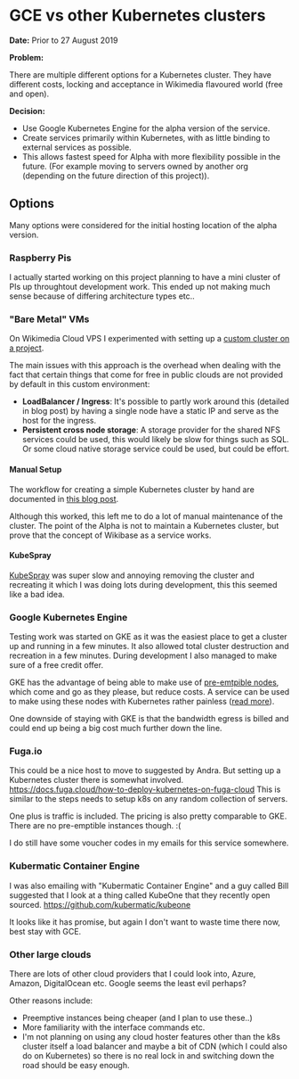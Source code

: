 # GCE vs other Kubernetes clusters

**Date:** Prior to 27 August 2019

**Problem:**

There are multiple different options for a Kubernetes cluster.
They have different costs, locking and acceptance in Wikimedia flavoured world (free and open).

**Decision:**

- Use Google Kubernetes Engine for the alpha version of the service.
- Create services primarily within Kubernetes, with as little binding to external services as possible.
- This allows fastest speed for Alpha with more flexibility possible in the future. (For example moving to servers owned by another
org (depending on the future direction of this project)).

## Options

Many options were considered for the initial hosting location of the alpha version.

### Raspberry Pis

I actually started working on this project planning to have a mini cluster of PIs up throughtout development work.
This ended up not making much sense because of differing architecture types etc..

### "Bare Metal" VMs

On Wikimedia Cloud VPS I experimented with setting up a [custom cluster on a project](https://phabricator.wikimedia.org/T196094).

The main issues with this approach is the overhead when dealing with the fact that certain things that come for free in public clouds are not provided by default in this custom environment:

- **LoadBalancer / Ingress**: It's possible to partly work around this (detailed in blog post) by having a single node have a static IP and serve as the host for the ingress.
- **Persistent cross node storage**: A storage provider for the shared NFS services could be used, this would likely be slow for things such as SQL. Or some cloud native storage service could be used, but could be effort.

#### Manual Setup

The workflow for creating a simple Kubernetes cluster by hand are documented in [this blog post](https://addshore.com/2018/04/from-0-to-kubernetes-cluster-on-custom-vms/).

Although this worked, this left me to do a lot of manual maintenance of the cluster.
The point of the Alpha is not to maintain a Kubernetes cluster, but prove that the concept of Wikibase as a service works.

#### KubeSpray

[KubeSpray](https://github.com/kubernetes-sigs/kubespray) was super slow and annoying removing the cluster and recreating it which I was doing lots during development, this this seemed like a bad idea.

### Google Kubernetes Engine

Testing work was started on GKE as it was the easiest place to get a cluster up and running in a few minutes.
It also allowed total cluster destruction and recreation in a few minutes.
During development I also managed to make sure of a free credit offer.

GKE has the advantage of being able to make use of [pre-emtpible nodes](https://cloud.google.com/preemptible-vms/), which come and go as they please, but reduce costs.
A service can be used to make using these nodes with Kubernetes rather painless ([read more](https://cloud.google.com/blog/products/containers-kubernetes/cutting-costs-with-google-kubernetes-engine-using-the-cluster-autoscaler-and-preemptible-vms)).

One downside of staying with GKE is that the bandwidth egress is billed and could end up being a big cost much further down the line.

### Fuga.io

This could be a nice host to move to suggested by Andra.
But setting up a Kubernetes cluster there is somewhat involved.
https://docs.fuga.cloud/how-to-deploy-kubernetes-on-fuga-cloud
This is similar to the steps needs to setup k8s on any random collection of servers.

One plus is traffic is included.
The pricing is also pretty comparable to GKE.
There are no pre-emptible instances though. :(

I do still have some voucher codes in my emails for this service somewhere.

### Kubermatic Container Engine

I was also emailing with "Kubermatic Container Engine" and a guy called Bill suggested that
I look at a thing called KubeOne that they recently open sourced.
https://github.com/kubermatic/kubeone

It looks like it has promise, but again I don't want to waste time there now, best stay with GCE.

### Other large clouds

There are lots of other cloud providers that I could look into, Azure, Amazon, DigitalOcean etc.
Google seems the least evil perhaps?

Other reasons include:

- Preemptive instances being cheaper (and I plan to use these..)
- More familiarity with the interface commands etc.
- I'm not planning on using any cloud hoster features other than the k8s cluster itself a load balancer and maybe a bit of CDN (which I could also do on Kubernetes) so there is no real lock in and switching down the road should be easy enough.
